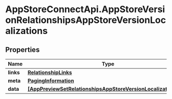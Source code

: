 # AppStoreConnectApi.AppStoreVersionRelationshipsAppStoreVersionLocalizations

## Properties

Name | Type | Description | Notes
------------ | ------------- | ------------- | -------------
**links** | [**RelationshipLinks**](RelationshipLinks.md) |  | [optional] 
**meta** | [**PagingInformation**](PagingInformation.md) |  | [optional] 
**data** | [**[AppPreviewSetRelationshipsAppStoreVersionLocalizationData]**](AppPreviewSetRelationshipsAppStoreVersionLocalizationData.md) |  | [optional] 


